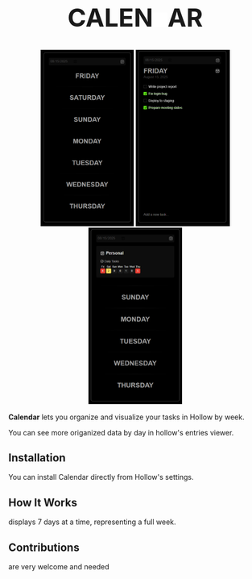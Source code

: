 
<h1 align="center" style="font-size: 50px">
  CALEN<img src="./img/calendar.png" style="height:29px; vertical-align:middle;" />AR
</h1>
<p align="center">
  <img src="./img/1.png" height="350" />
  <img src="./img/2.png" height="350" />
  <img src="./img/3.png" height="350" />
</p>

**Calendar** lets you organize and visualize your tasks in Hollow by week.

You can see more origanized data by day in hollow's entries viewer.

## Installation

You can install Calendar directly from Hollow's settings.  

##  How It Works

displays 7 days at a time, representing a full week.

## Contributions

are very welcome and needed
